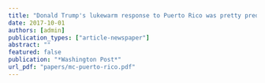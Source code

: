 ```yaml
---
title: "Donald Trump's lukewarm response to Puerto Rico was pretty predictable. Here's why"
date: 2017-10-01
authors: [admin]
publication_types: ["article-newspaper"]
abstract: ""
featured: false
publication: "*Washington Post*"
url_pdf: "papers/mc-puerto-rico.pdf"
---
```


